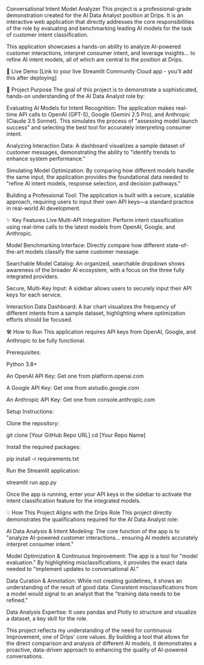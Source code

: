 Conversational Intent Model Analyzer
This project is a professional-grade demonstration created for the AI Data Analyst position at Drips. It is an interactive web application that directly addresses the core responsibilities of the role by evaluating and benchmarking leading AI models for the task of customer intent classification.

This application showcases a hands-on ability to analyze AI-powered customer interactions, interpret consumer intent, and leverage insights... to refine AI intent models, all of which are central to the position at Drips.

🚀 Live Demo
[Link to your live Streamlit Community Cloud app - you'll add this after deploying]

🎯 Project Purpose
The goal of this project is to demonstrate a sophisticated, hands-on understanding of the AI Data Analyst role by:

Evaluating AI Models for Intent Recognition: The application makes real-time API calls to OpenAI (GPT-5), Google (Gemini 2.5 Pro), and Anthropic (Claude 3.5 Sonnet). This simulates the process of "assessing model launch success" and selecting the best tool for accurately interpreting consumer intent.

Analyzing Interaction Data: A dashboard visualizes a sample dataset of customer messages, demonstrating the ability to "identify trends to enhance system performance."

Simulating Model Optimization: By comparing how different models handle the same input, the application provides the foundational data needed to "refine AI intent models, response selection, and decision pathways."

Building a Professional Tool: The application is built with a secure, scalable approach, requiring users to input their own API keys—a standard practice in real-world AI development.

✨ Key Features
Live Multi-API Integration: Perform intent classification using real-time calls to the latest models from OpenAI, Google, and Anthropic.

Model Benchmarking Interface: Directly compare how different state-of-the-art models classify the same customer message.

Searchable Model Catalog: An organized, searchable dropdown shows awareness of the broader AI ecosystem, with a focus on the three fully integrated providers.

Secure, Multi-Key Input: A sidebar allows users to securely input their API keys for each service.

Interaction Data Dashboard: A bar chart visualizes the frequency of different intents from a sample dataset, highlighting where optimization efforts should be focused.

🛠️ How to Run
This application requires API keys from OpenAI, Google, and Anthropic to be fully functional.

Prerequisites:

Python 3.8+

An OpenAI API Key: Get one from platform.openai.com

A Google API Key: Get one from aistudio.google.com

An Anthropic API Key: Get one from console.anthropic.com

Setup Instructions:

Clone the repository:

git clone [Your GitHub Repo URL]
cd [Your Repo Name]

Install the required packages:

pip install -r requirements.txt

Run the Streamlit application:

streamlit run app.py

Once the app is running, enter your API keys in the sidebar to activate the intent classification feature for the integrated models.

💡 How This Project Aligns with the Drips Role
This project directly demonstrates the qualifications required for the AI Data Analyst role:

AI Data Analysis & Intent Modeling: The core function of the app is to "analyze AI-powered customer interactions... ensuring AI models accurately interpret consumer intent."

Model Optimization & Continuous Improvement: The app is a tool for "model evaluation." By highlighting misclassifications, it provides the exact data needed to "implement updates to conversational AI."

Data Curation & Annotation: While not creating guidelines, it shows an understanding of the result of good data. Consistent misclassifications from a model would signal to an analyst that the "training data needs to be refined."

Data Analysis Expertise: It uses pandas and Plotly to structure and visualize a dataset, a key skill for the role.

This project reflects my understanding of the need for continuous Improvement, one of Drips' core values. By building a tool that allows for the direct comparison and analysis of different AI models, it demonstrates a proactive, data-driven approach to enhancing the quality of AI-powered conversations.

